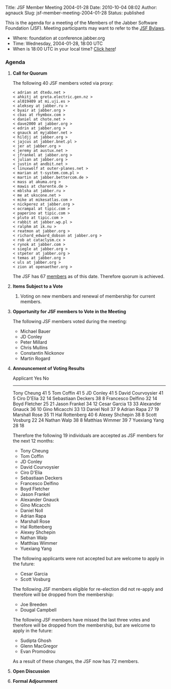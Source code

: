 Title: JSF Member Meeting 2004-01-28
Date: 2010-10-04 08:02
Author: agnauck
Slug: jsf-member-meeting-2004-01-28
Status: published

This is the agenda for a meeting of the Members of the Jabber Software
Foundation (JSF). Meeting participants may want to refer to the [JSF
Bylaws](/jsf/bylaws.shtml).

-   Where: foundation at conference.jabber.org
-   Time: Wednesday, 2004-01-28, 18:00 UTC
-   When is 18:00 UTC in your local time? [Click
    here](http://www.worldtimeserver.com/)!

### Agenda

1.  **Call for Quorum**

    The following 40 JSF members voted via proxy:

        < adrian at dtedu.net >
        < ahkitj at greta.electric.gen.nz >
        < al019409 at mi.uji.es >
        < aleksey at jabber.ru >
        < byair at jabber.org >
        < cbas at rhymbox.com >
        < daniel at chote.net >
        < dave2000 at jabber.org >
        < edrin at jabber.org >
        < gnauck at myjabber.net >
        < hildjj at jabber.org >
        < jajcus at jabber.bnet.pl >
        < jer at jabber.org >
        < jeremy at austux.net >
        < jfrankel at jabber.org >
        < julian at jabber.org >
        < justin at andbit.net >
        < linuxwolf at outer-planes.net >
        < marian at t-system.com.pl >
        < martin at jabber.bettercom.de >
        < mass at akuma.org >
        < mawis at charente.de >
        < mblsha at jabber.ru >
        < me at ukscone.net >
        < mike at mikesatlas.com >
        < nickperez at jabber.org >
        < ocrampal at tipic.com >
        < paperino at tipic.com >
        < pluto at tipic.com >
        < rabbit at jabber.wp.pl >
        < ralphm at ik.nu >
        < reatmon at jabber.org >
        < richard_edward_dobson at jabber.org >
        < rob at cataclysm.cx >
        < rynok at jabber.com >
        < siegle at jabber.org >
        < stpeter at jabber.org >
        < temas at jabber.org >
        < uls at jabber.org >
        < zion at openaether.org >
            

    The JSF has 67 [members](/members/memberlist.shtml) as of this date.
    Therefore quorum is achieved.

2.  **Items Subject to a Vote**
    1.  Voting on new members and renewal of membership for current
        members.

3.  **Opportunity for JSF members to Vote in the Meeting**

    The following JSF members voted during the meeting:

    -   Michael Bauer
    -   JD Conley
    -   Peter Millard
    -   Chris Mullins
    -   Constantin Nickonov
    -   Martin Rogard

4.  **Announcement of Voting Results**  

      Applicant            Yes   No
      -------------------- ----- ----
      Tony Cheung          41    5
      Tom Coffin           41    5
      JD Conley            41    5
      David Courvoysier    41    5
      Ciro D'Elia          32    14
      Sebastiaan Deckers   38    8
      Francesco Delfino    32    14
      Boyd Fletcher        25    21
      Jason Frankel        34    12
      Cesar Garcia         13    33
      Alexander Gnauck     36    10
      Gino Micacchi        33    13
      Daniel Noll          37    9
      Adrian Rapa          27    19
      Marshall Rose        35    11
      Hal Rottenberg       40    6
      Alexey Shchepin      38    8
      Scott Vosburg        22    24
      Nathan Walp          38    8
      Matthias Wimmer      39    7
      Yuexiang Yang        28    18

    Therefore the following 19 individuals are accepted as JSF members
    for the next 12 months:

    -   Tony Cheung
    -   Tom Coffin
    -   JD Conley
    -   David Courvoysier
    -   Ciro D'Elia
    -   Sebastiaan Deckers
    -   Francesco Delfino
    -   Boyd Fletcher
    -   Jason Frankel
    -   Alexander Gnauck
    -   Gino Micacchi
    -   Daniel Noll
    -   Adrian Rapa
    -   Marshall Rose
    -   Hal Rottenberg
    -   Alexey Shchepin
    -   Nathan Walp
    -   Matthias Wimmer
    -   Yuexiang Yang

    The following applicants were not accepted but are welcome to apply
    in the future:

    -   Cesar Garcia
    -   Scott Vosburg

    The following JSF members eligible for re-election did not re-apply
    and therefore will be dropped from the membership:

    -   Joe Breeden
    -   Dougal Campbell

    The following JSF members have missed the last three votes and
    therefore will be dropped from the membership, but are welcome to
    apply in the future:

    -   Sudipta Ghosh
    -   Glenn MacGregor
    -   Evan Promodrou

    As a result of these changes, the JSF now has 72 members.

5.  **Open Discussion**

6.  **Formal Adjournment**


